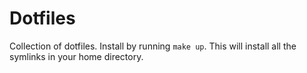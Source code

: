 # Dotfiles

Collection of dotfiles.
Install by running `make up`. This will install all the symlinks in your home directory.
